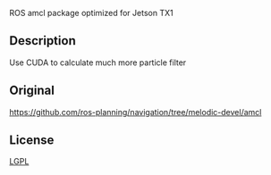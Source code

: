 ROS amcl package optimized for Jetson TX1

## Description
Use CUDA to calculate much more particle filter

## Original
https://github.com/ros-planning/navigation/tree/melodic-devel/amcl

## License
[LGPL](http://wiki.ros.org/amcl)
